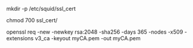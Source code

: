 mkdir -p /etc/squid/ssl_cert

chmod 700 ssl_cert/

openssl req -new -newkey rsa:2048 -sha256 -days 365 -nodes -x509 -extensions v3_ca -keyout myCA.pem -out myCA.pem
